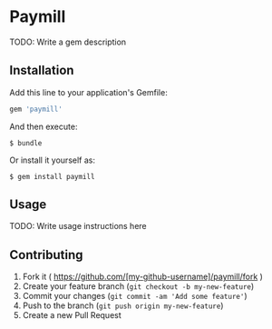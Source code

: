 # Paymill

TODO: Write a gem description

## Installation

Add this line to your application's Gemfile:

```ruby
gem 'paymill'
```

And then execute:

    $ bundle

Or install it yourself as:

    $ gem install paymill

## Usage

TODO: Write usage instructions here

## Contributing

1. Fork it ( https://github.com/[my-github-username]/paymill/fork )
2. Create your feature branch (`git checkout -b my-new-feature`)
3. Commit your changes (`git commit -am 'Add some feature'`)
4. Push to the branch (`git push origin my-new-feature`)
5. Create a new Pull Request
